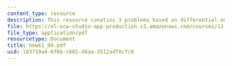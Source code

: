 ```yaml
---
content_type: resource
description: This resource conatins 3 problems based on differential equations.
file: https://ol-ocw-studio-app-production.s3.amazonaws.com/courses/12-864-inference-from-data-and-models-spring-2005/103719a46f6bcb02d6aa3512adf8cfc0_hmwk1_04.pdf
file_type: application/pdf
resourcetype: Document
title: hmwk1_04.pdf
uid: 103719a4-6f6b-cb02-d6aa-3512adf8cfc0
---
```

